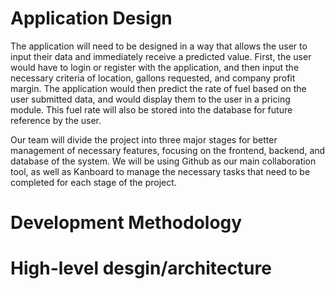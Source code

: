 # Application Design
The application will need to be designed in a way that allows the user to input their data and immediately receive a predicted value. 
First, the user would have to login or register with the application, and then input the necessary criteria of location, gallons requested, and company profit margin.
The application would then predict the rate of fuel based on the user submitted data, and would display them to the user in a pricing module. This fuel rate will also be stored into the database for future reference by the user. 

Our team will divide the project into three major stages for better management of necessary features, focusing on the frontend, backend, and database of the system.
We will be using Github as our main collaboration tool, as well as Kanboard to manage the necessary tasks that need to be completed for each stage of the project.

# Development Methodology

# High-level desgin/architecture
